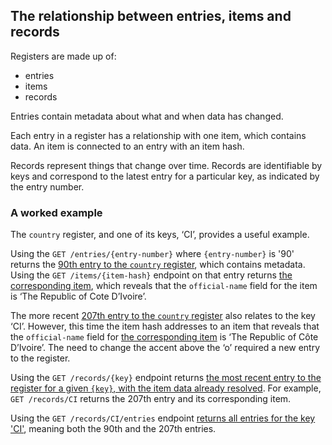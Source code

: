 ## The relationship between entries, items and records

Registers are made up of:

* entries
* items
* records

Entries contain metadata about what and when data has changed. 

Each entry in a register has a relationship with one item, which contains data. An item is connected to an entry with an item hash.   

Records represent things that change over time. Records are identifiable by keys and correspond to the latest entry for a particular key, as indicated by the entry number.

### A worked example

The `country` register, and one of its keys, ‘CI’, provides a useful example. 

Using the `GET /entries/{entry-number}` where `{entry-number}` is '90' returns the [90th entry to the `country` register](https://country.register.gov.uk/entries/90.json), which contains metadata. Using the `GET /items/{item-hash}` endpoint on that entry returns [the corresponding item](https://country.register.gov.uk/items/sha-256:7c16257bd45b4716914010b39dd40e5a6b985b8928d7b8bb0fe3005d2f2b0fec.json), which reveals that the `official-name` field for the item is ‘The Republic of Cote D’Ivoire’. 

The more recent [207th entry to the `country` register](https://country.register.gov.uk/entries/207.json) also relates to the key ‘CI’. However, this time the item hash addresses to an item that reveals that the `official-name` field for [the corresponding item](https://country.register.gov.uk/items/sha-256:b3ca21b3b3a795ab9cd1d10f3d447947328406984f8a461b43d9b74b58cccfe8) is ‘The Republic of Côte D’Ivoire’. The need to change the accent above the ‘o’ required a new entry to the register.

Using the `GET /records/{key}` endpoint returns [the most recent entry to the register for a given `{key}`, with the item data already resolved](https://country.register.gov.uk/records/CI.json). For example, `GET /records/CI` returns the 207th entry and its corresponding item. 

Using the `GET /records/CI/entries` endpoint [returns all entries for the key 'CI'](https://country.register.gov.uk/records/CI/entries.json), meaning both the 90th and the 207th entries. 


